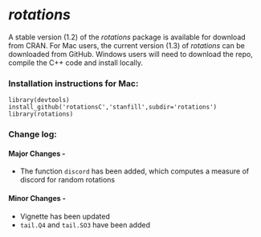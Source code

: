 *rotations*
========================================================
A stable version (1.2) of the *rotations* package is available for download from CRAN.  For Mac users, the current version (1.3) of *rotations* can be downloaded from GitHub.  Windows users will need to download the repo, compile the C++ code and install locally.

### Installation instructions for Mac: 
```
library(devtools)
install_github('rotationsC','stanfill',subdir='rotations')
library(rotations)
```

### Change log:


#### Major Changes -
* The function `discord` has been added, which computes a measure of discord for random rotations

#### Minor Changes -

* Vignette has been updated
* `tail.Q4` and `tail.SO3` have been added
